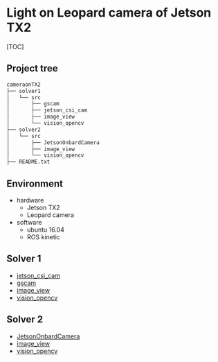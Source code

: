 # Light on Leopard camera of Jetson TX2
[TOC]
## Project tree
```sh
cameraonTX2
├── solver1
│   └── src
│       ├── gscam
│       ├── jetson_csi_cam
│       ├── image_view
│       └── vision_opencv
├── solver2
│   └── src
│       ├── JetsonOnbardCamera
│       ├── image_view
│       └── vision_opencv
├── README.txt
```
## Environment
- hardware
    * Jetson TX2
    * Leopard camera
- software
    * ubuntu 16.04
    * ROS kinetic
## Solver 1
- [jetson_csi_cam](https://github.com/peter-moran/jetson_csi_cam)
- [gscam](https://github.com/ros-drivers/gscam)
- [image_view](https://github.com/ros-perception/image_pipeline/tree/indigo/image_view)
- [vision_opencv](https://github.com/ros-perception/vision_opencv)
## Solver 2
- [JetsonOnbardCamera](https://github.com/Dengjianping/JetsonOnboardCamera)
- [image_view](https://github.com/ros-perception/image_pipeline/tree/indigo/image_view)
- [vision_opencv](https://github.com/ros-perception/vision_opencv)


